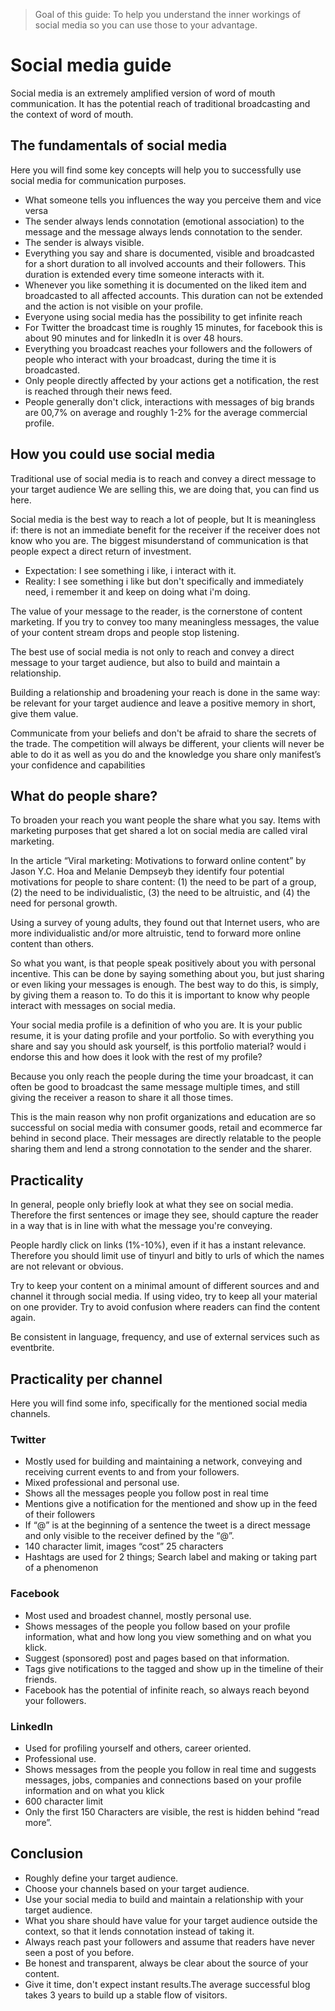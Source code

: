 > Goal of this guide: To help you understand the inner workings of social media so you can use those to your advantage.

# Social media guide

Social media is an extremely amplified version of word of mouth communication.
It has the potential reach of traditional broadcasting and the context of word of mouth.

## The fundamentals of social media

Here you will find some key concepts will help you to successfully use social media for communication purposes.

* What someone tells you influences the way you perceive them and vice versa
* The sender always lends connotation (emotional association) to the message and the message always lends connotation to the sender.
* The sender is always visible.
* Everything you say and share is documented, visible and broadcasted for a short duration to all involved accounts and their followers. This duration is extended every time someone interacts with it.
* Whenever you like something it is documented on the liked item and broadcasted to all affected accounts. This duration can not be extended and the action is not visible on your profile.
* Everyone using social media has the possibility to get infinite reach
* For Twitter the broadcast time is roughly 15 minutes, for facebook this is about 90 minutes and for linkedIn it is over 48 hours.
* Everything you broadcast reaches your followers and the followers of people who interact with your broadcast, during the time it is broadcasted.
* Only people directly affected by your actions get a notification, the rest is reached through their news feed.
* People generally don't click, interactions with messages of big brands are 00,7% on average and roughly 1-2% for the average commercial profile.

## How you could use social media

Traditional use of social media is to reach and convey a direct message to your target audience
We are selling this, we are doing that, you can find us here.

Social media is the best way to reach a lot of people, but It is meaningless if: there is not an immediate benefit for the receiver if the receiver does not know who you are. The biggest misunderstand of communication is that people expect a direct return of investment.

* Expectation: I see something i like, i interact with it.
* Reality: I see something i like but don't specifically and immediately need, i remember it and keep on doing what i'm doing.

The value of your message to the reader, is the cornerstone of content marketing. If you try to convey too many meaningless messages, the value of your content stream drops and people stop listening.

The best use of social media is not only to reach and convey a direct message to your target audience, but also to build and maintain a relationship.

Building a relationship and broadening your reach is done in the same way: be relevant for your target audience and leave a positive memory in short, give them value.

Communicate from your beliefs and don't be afraid to share the secrets of the trade. The competition will always be different, your clients will never be able to do it as well as you do and the knowledge you share only manifest’s your confidence and capabilities

## What do people share?

To broaden your reach you want people the share what you say. Items with marketing purposes that get shared a lot on social media are called viral marketing.

In the article “Viral marketing: Motivations to forward online content” by Jason Y.C. Hoa and Melanie Dempseyb they identify four potential motivations for people to share content: (1) the need to be part of a group, (2) the need to be individualistic, (3) the need to be altruistic, and (4) the need for personal growth.

Using a survey of young adults, they found out that Internet users, who are more individualistic and/or more altruistic, tend to forward more online content than others.

So what you want, is that people speak positively about you with personal incentive.
This can be done by saying something about you, but just sharing or even liking your messages is enough. The best way to do this, is simply, by giving them a reason to.
To do this it is important to know why people interact with messages on social media.

Your social media profile is a definition of who you are. It is your public resume, it is your dating profile and your portfolio. So with everything you share and say you should ask yourself, is this portfolio material? would i endorse this and how does it look with the rest of my profile?

Because you only reach the people during the time your broadcast, it can often be good to broadcast the same message multiple times, and still giving the receiver a reason to share it all those times.

This is the main reason why non profit organizations and education are so successful on social media with consumer goods, retail and ecommerce far behind in second place. Their messages are directly relatable to the people sharing them and lend a strong connotation to the sender and the sharer.

## Practicality

In general, people only briefly look at what they see on social media. Therefore the first sentences or image they see, should capture the reader in a way that is in line with what the message you're conveying.

People hardly click on links (1%-10%), even if it has a instant relevance.  Therefore you should limit use of tinyurl and bitly to urls of which the names are not relevant or obvious.

Try to keep your content on a minimal amount of different sources and and channel it through social media. If using video, try to keep all your material on one provider. Try to avoid confusion where readers can find the content again.

Be consistent in language, frequency, and use of external services such as eventbrite.

## Practicality per channel
Here you will find some info, specifically for the mentioned social media channels.

### Twitter

* Mostly used for building and maintaining a network, conveying and receiving current events to and from your followers.
* Mixed professional and personal use.
* Shows all the messages people you follow post in real time
* Mentions give a notification for the mentioned and show up in the feed of their followers
* If “@” is at the beginning of a sentence the tweet is a direct message and only visible to the receiver defined by the “@”.
* 140 character limit, images “cost” 25 characters
* Hashtags are used for 2 things; Search label and making or taking part of a phenomenon

### Facebook

* Most used and broadest channel, mostly personal use.
* Shows messages of the people you follow based on your profile information, what and how long you view something and on what you klick.
* Suggest (sponsored) post and pages based on that information.
* Tags give notifications to the tagged and show up in the timeline of their friends.
* Facebook has the potential of infinite reach, so always reach beyond your followers.

### LinkedIn

* Used for profiling yourself and others, career oriented.
* Professional use.
* Shows messages from the people you follow in real time and suggests messages, jobs, companies and connections based on your profile information and on what you klick
* 600 character limit
* Only the first 150 Characters are visible, the rest is hidden behind “read more”.

## Conclusion
* Roughly define your target audience.
* Choose your channels based on your target audience.
* Use your social media to build and maintain a relationship with your target audience.
* What you share should have value for your target audience outside the context, so that it lends connotation instead of taking it.
* Always reach past your followers and assume that  readers have never seen a post of you before.
* Be honest and transparent, always be clear about the source of your content.
* Give it time, don't expect instant results.The average successful blog takes 3 years to build up a stable flow of visitors.
